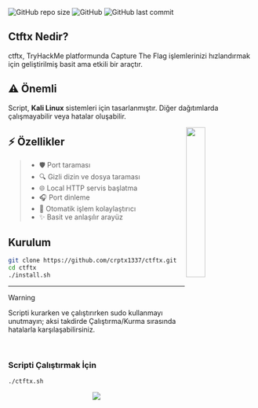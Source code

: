 ![GitHub repo size](https://img.shields.io/github/repo-size/crptx1337/ctftx)
![GitHub](https://img.shields.io/github/license/crptx1337/ctftx)
![GitHub last commit](https://img.shields.io/github/last-commit/crptx1337/ctftx)
## Ctftx Nedir?
ctftx, TryHackMe platformunda Capture The Flag işlemlerinizi hızlandırmak için geliştirilmiş basit ama etkili bir araçtır.

## ⚠️ Önemli
 Script, **Kali Linux** sistemleri için tasarlanmıştır. Diğer dağıtımlarda çalışmayabilir veya hatalar oluşabilir.

<img width="28%" align='right' src="https://media4.giphy.com/media/v1.Y2lkPTc5MGI3NjExZTV6ZjY4bDhscWNnaTBidnZna2RtcDI3cHAxeGQ1cTNqdGtidmtmZSZlcD12MV9pbnRlcm5hbF9naWZfYnlfaWQmY3Q9Zw/KRlA6iGdDdj5INNyu4/giphy.gif">


## ⚡ **Özellikler**
> 
> - 🛡️ Port taraması  
> - 🔍 Gizli dizin ve dosya taraması  
> - 🌐 Local HTTP servis başlatma  
> - 🎧 Port dinleme  
> - 🤖 Otomatik işlem kolaylaştırıcı  
> - ✨ Basit ve anlaşılır arayüz



## Kurulum
```bash
git clone https://github.com/crptx1337/ctftx.git
cd ctftx
./install.sh
```
<hr>

> [!WARNING]   
> Scripti kurarken ve çalıştırırken sudo kullanmayı unutmayın; aksi takdirde Çalıştırma/Kurma sırasında hatalarla karşılaşabilirsiniz.
> 

<br>

### Scripti Çalıştırmak İçin
```bash
./ctftx.sh
```

<p align="center">
<img src="https://github.com/user-attachments/assets/9ec3fed0-45ff-4cb3-988c-f8cd66e85082">
</p>
